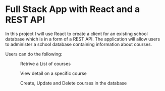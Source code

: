 # Full Stack App with React and a REST API

In this project I will use React to create a client for an existing school database which is in a form of a REST  API. The application will allow users to administer a school database containing information about courses.

Users can do the following:

<ul>
    <ol>Retrive a List of courses</ol>
    <ol>View detail on a specific course</ol>
    <ol>Create, Update and Delete courses in the database</ol>    
</ul>
